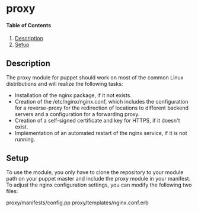 # proxy

#### Table of Contents

1. [Description](#description)
1. [Setup](#setup)

## Description

The proxy module for puppet should work on most of the common Linux distributions
and will realize the following tasks:

- Installation of the nginx package, if it not exists.
- Creation of the /etc/nginx/nginx.conf, which includes the configuration for a 
  reverse-proxy for the redirection of locations to different backend servers
  and a configuration for a forwarding proxy.
- Creation of a self-signed certificate and key for HTTPS, if it doesn't exist.
- Implementation of an automated restart of the nginx service, if it is not running. 

## Setup

To use the module, you only have to clone the repository to your module path
on your puppet master and include the proxy module in your manifest.
To adjust the nginx configuration settings, you can modify the following two
files:

proxy/manifests/config.pp
proxy/templates/nginx.conf.erb
